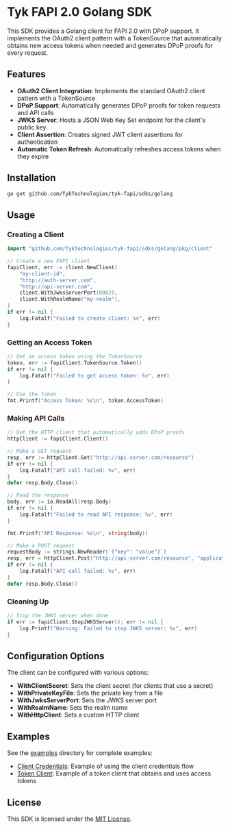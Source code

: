 # Tyk FAPI 2.0 Golang SDK

This SDK provides a Golang client for FAPI 2.0 with DPoP support. It implements the OAuth2 client pattern with a TokenSource that automatically obtains new access tokens when needed and generates DPoP proofs for every request.

## Features

- **OAuth2 Client Integration**: Implements the standard OAuth2 client pattern with a TokenSource
- **DPoP Support**: Automatically generates DPoP proofs for token requests and API calls
- **JWKS Server**: Hosts a JSON Web Key Set endpoint for the client's public key
- **Client Assertion**: Creates signed JWT client assertions for authentication
- **Automatic Token Refresh**: Automatically refreshes access tokens when they expire

## Installation

```bash
go get github.com/TykTechnologies/tyk-fapi/sdks/golang
```

## Usage

### Creating a Client

```go
import "github.com/TykTechnologies/tyk-fapi/sdks/golang/pkg/client"

// Create a new FAPI client
fapiClient, err := client.NewClient(
    "my-client-id",
    "http://auth-server.com",
    "http://api-server.com",
    client.WithJwksServerPort(8082),
    client.WithRealmName("my-realm"),
)
if err != nil {
    log.Fatalf("Failed to create client: %v", err)
}
```

### Getting an Access Token

```go
// Get an access token using the TokenSource
token, err := fapiClient.TokenSource.Token()
if err != nil {
    log.Fatalf("Failed to get access token: %v", err)
}

// Use the token
fmt.Printf("Access Token: %s\n", token.AccessToken)
```

### Making API Calls

```go
// Get the HTTP client that automatically adds DPoP proofs
httpClient := fapiClient.Client()

// Make a GET request
resp, err := httpClient.Get("http://api-server.com/resource")
if err != nil {
    log.Fatalf("API call failed: %v", err)
}
defer resp.Body.Close()

// Read the response
body, err := io.ReadAll(resp.Body)
if err != nil {
    log.Fatalf("Failed to read API response: %v", err)
}

fmt.Printf("API Response: %s\n", string(body))

// Make a POST request
requestBody := strings.NewReader(`{"key": "value"}`)
resp, err = httpClient.Post("http://api-server.com/resource", "application/json", requestBody)
if err != nil {
    log.Fatalf("API call failed: %v", err)
}
defer resp.Body.Close()
```

### Cleaning Up

```go
// Stop the JWKS server when done
if err := fapiClient.StopJWKSServer(); err != nil {
    log.Printf("Warning: Failed to stop JWKS server: %v", err)
}
```

## Configuration Options

The client can be configured with various options:

- **WithClientSecret**: Sets the client secret (for clients that use a secret)
- **WithPrivateKeyFile**: Sets the private key from a file
- **WithJwksServerPort**: Sets the JWKS server port
- **WithRealmName**: Sets the realm name
- **WithHttpClient**: Sets a custom HTTP client

## Examples

See the [examples](./examples) directory for complete examples:

- [Client Credentials](./examples/client_credentials): Example of using the client credentials flow
- [Token Client](./examples/token_client): Example of a token client that obtains and uses access tokens

## License

This SDK is licensed under the [MIT License](LICENSE).